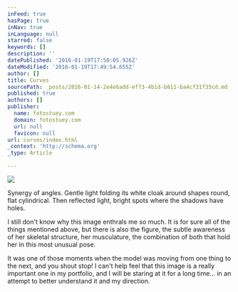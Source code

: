 ```yaml
---
inFeed: true
hasPage: true
inNav: true
inLanguage: null
starred: false
keywords: []
description: ''
datePublished: '2016-01-19T17:50:05.926Z'
dateModified: '2016-01-19T17:49:54.655Z'
author: []
title: Curves
sourcePath: _posts/2016-01-14-2e4e6add-ef73-4b1d-b811-ba4cf31f35cd.md
published: true
authors: []
publisher:
  name: fotostuey.com
  domain: fotostuey.com
  url: null
  favicon: null
url: curves/index.html
_context: 'http://schema.org'
_type: Article

---
```

![](http://41.media.tumblr.com/b9d3987b6496795084679bfdcee94cd0/tumblr_nokf9nUoKc1tlxsi7o1_1280.jpg)

Synergy of angles. Gentle light folding its white cloak around shapes round, flat cylindrical. Then reflected light, bright spots where the shadows have holes.

I still don't know why this image enthrals me so much. It is for sure all of the things mentioned above, but there is also the figure, the subtle awareness of her skeletal structure, her musculature, the combination of both that hold her in this most unusual pose.

It was one of those moments when the model was moving from one thing to the next, and you shout stop! I can't help feel that this image is a really important one in my portfolio, and I will be staring at it for a long time... in an attempt to better understand it and my direction.